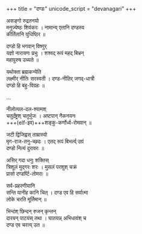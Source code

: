 +++
title = "दण्डः"
unicode_script = "devanagari"
+++

असङ्गो रुद्रतनयो  
मनुज्येष्ठः शिवंकरः ।
नामान्य् एतानि दण्डस्य  
कीर्तितानि युधिष्ठिर ॥

दण्डो हि भगवान् विष्णुर्  
यज्ञो नारायणः प्रभुः ।
शश्वद् रूपं महद् बिभ्रन्  
महापुरुष उच्यते ॥

यथोक्ता ब्रह्मकन्येति  
लक्ष्मीर् नीतिः सरस्वती ।
दण्ड-नीतिर् जगद्-धात्री  
दण्डो हि बहु-विग्रहः ॥

…

नीलोत्पल-दल-श्यामश्  
चतुर्दंष्ट्रश् चतुर्भुजः ।
अष्टपान् नैकनयनः  
+++(elf-इव)+++शङ्कु-कर्णोर्ध्व-रोमवान् ॥

जटी द्विजिह्वस् ताम्रास्यो  
मृग-राज-तनु-च्छदः ।
एतद् रूपं बिभर्त्य् उग्रं  
दण्डो नित्यं दुरावरः ॥

असिर् गदा धनुः शक्तिस्  
त्रिशूलं मुद्गरः शरः ।
मुसलं परशुश् चक्रं  
प्रासो दण्डर्ष्टि-तोमराः ॥

सर्व-प्रहरणीयानि  
सन्ति यानीह कानि चित् ।
दण्ड एव हि सर्वात्मा  
लोके चरति मूर्तिमान् ॥

भिन्दंश् छिन्दन् रुजन् कृन्तन्  
दारयन् पाटयंस् तथा ।
घातयन्न् अभिधावंश् च  
दण्ड एव चरत्य् उत ॥


